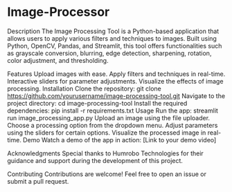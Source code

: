 # Image-Processor
Description
The Image Processing Tool is a Python-based application that allows users to apply various filters and techniques to images. Built using Python, OpenCV, Pandas, and Streamlit, this tool offers functionalities such as grayscale conversion, blurring, edge detection, sharpening, rotation, color adjustment, and thresholding.

Features
Upload images with ease.
Apply filters and techniques in real-time.
Interactive sliders for parameter adjustments.
Visualize the effects of image processing.
Installation
Clone the repository: git clone https://github.com/yourusername/image-processing-tool.git
Navigate to the project directory: cd image-processing-tool
Install the required dependencies: pip install -r requirements.txt
Usage
Run the app: streamlit run image_processing_app.py
Upload an image using the file uploader.
Choose a processing option from the dropdown menu.
Adjust parameters using the sliders for certain options.
Visualize the processed image in real-time.
Demo
Watch a demo of the app in action: [Link to your demo video]

Acknowledgments
Special thanks to Humrobo Technologies for their guidance and support during the development of this project.

Contributing
Contributions are welcome! Feel free to open an issue or submit a pull request.

